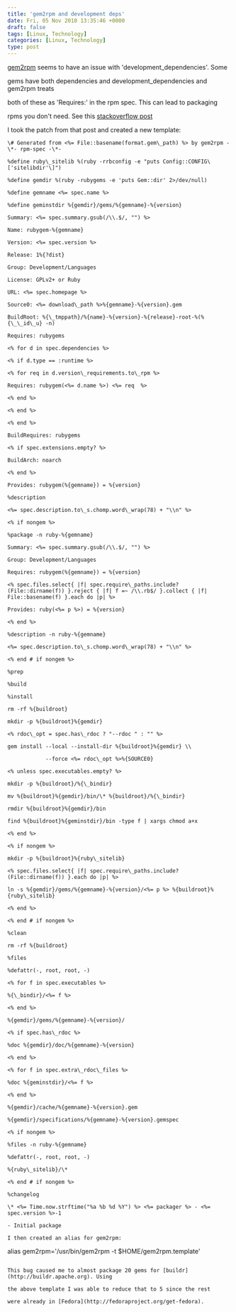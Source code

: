 ```yaml
---
title: 'gem2rpm and development deps'
date: Fri, 05 Nov 2010 13:35:46 +0000
draft: false
tags: [Linux, Technology]
categories: [Linux, Technology]
type: post
---
```


[gem2rpm](http://www.fooplanet.com/projects/gem2rpm/) seems to have an issue with 'development\_dependencies'. Some

gems have both dependencies and development\_dependencies and gem2rpm treats

both of these as 'Requires:' in the rpm spec. This can lead to packaging

rpms you don't need. See this [stackoverflow post](http://stackoverflow.com/questions/2446817/gem2rpm-includes-all-dependencies-instead-of-including-only-runtime-dependencies)

I took the patch from that post and created a new template:

```
\# Generated from <%= File::basename(format.gem\_path) %> by gem2rpm -\*- rpm-spec -\*-

%define ruby\_sitelib %(ruby -rrbconfig -e "puts Config::CONFIG\['sitelibdir'\]")

%define gemdir %(ruby -rubygems -e 'puts Gem::dir' 2>/dev/null)

%define gemname <%= spec.name %>

%define geminstdir %{gemdir}/gems/%{gemname}-%{version}

Summary: <%= spec.summary.gsub(/\\.$/, "") %>

Name: rubygem-%{gemname}

Version: <%= spec.version %>

Release: 1%{?dist}

Group: Development/Languages

License: GPLv2+ or Ruby

URL: <%= spec.homepage %>

Source0: <%= download\_path %>%{gemname}-%{version}.gem

BuildRoot: %{\_tmppath}/%{name}-%{version}-%{release}-root-%(%{\_\_id\_u} -n)

Requires: rubygems

<% for d in spec.dependencies %>

<% if d.type == :runtime %>

<% for req in d.version\_requirements.to\_rpm %>

Requires: rubygem(<%= d.name %>) <%= req  %>

<% end %>

<% end %>

<% end %>

BuildRequires: rubygems

<% if spec.extensions.empty? %>

BuildArch: noarch

<% end %>

Provides: rubygem(%{gemname}) = %{version}

%description

<%= spec.description.to\_s.chomp.word\_wrap(78) + "\\n" %>

<% if nongem %>

%package -n ruby-%{gemname}

Summary: <%= spec.summary.gsub(/\\.$/, "") %>

Group: Development/Languages

Requires: rubygem(%{gemname}) = %{version}

<% spec.files.select{ |f| spec.require\_paths.include?(File::dirname(f)) }.reject { |f| f =~ /\\.rb$/ }.collect { |f| File::basename(f) }.each do |p| %>

Provides: ruby(<%= p %>) = %{version}

<% end %>

%description -n ruby-%{gemname}

<%= spec.description.to\_s.chomp.word\_wrap(78) + "\\n" %>

<% end # if nongem %>

%prep

%build

%install

rm -rf %{buildroot}

mkdir -p %{buildroot}%{gemdir}

<% rdoc\_opt = spec.has\_rdoc ? "--rdoc " : "" %>

gem install --local --install-dir %{buildroot}%{gemdir} \\

            --force <%= rdoc\_opt %>%{SOURCE0}

<% unless spec.executables.empty? %>

mkdir -p %{buildroot}/%{\_bindir}

mv %{buildroot}%{gemdir}/bin/\* %{buildroot}/%{\_bindir}

rmdir %{buildroot}%{gemdir}/bin

find %{buildroot}%{geminstdir}/bin -type f | xargs chmod a+x

<% end %>

<% if nongem %>

mkdir -p %{buildroot}%{ruby\_sitelib}

<% spec.files.select{ |f| spec.require\_paths.include?(File::dirname(f)) }.each do |p| %>

ln -s %{gemdir}/gems/%{gemname}-%{version}/<%= p %> %{buildroot}%{ruby\_sitelib}

<% end %>

<% end # if nongem %>

%clean

rm -rf %{buildroot}

%files

%defattr(-, root, root, -)

<% for f in spec.executables %>

%{\_bindir}/<%= f %>

<% end %>

%{gemdir}/gems/%{gemname}-%{version}/

<% if spec.has\_rdoc %>

%doc %{gemdir}/doc/%{gemname}-%{version}

<% end %>

<% for f in spec.extra\_rdoc\_files %>

%doc %{geminstdir}/<%= f %>

<% end %>

%{gemdir}/cache/%{gemname}-%{version}.gem

%{gemdir}/specifications/%{gemname}-%{version}.gemspec

<% if nongem %>

%files -n ruby-%{gemname}

%defattr(-, root, root, -)

%{ruby\_sitelib}/\*

<% end # if nongem %>

%changelog

\* <%= Time.now.strftime("%a %b %d %Y") %> <%= packager %> - <%= spec.version %>-1

- Initial package

I then created an alias for gem2rpm:

```
alias gem2rpm='/usr/bin/gem2rpm -t $HOME/gem2rpm.template'
```

This bug caused me to almost package 20 gems for [buildr](http://buildr.apache.org). Using

the above template I was able to reduce that to 5 since the rest

were already in [Fedora](http://fedoraproject.org/get-fedora).


```